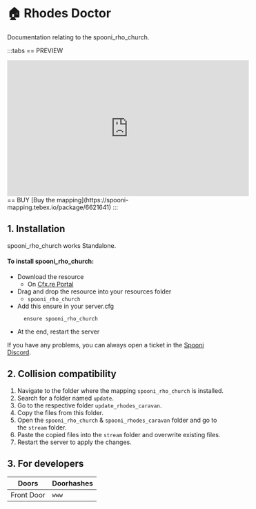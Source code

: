 # 🏠 Rhodes Doctor
Documentation relating to the spooni_rho_church.

:::tabs
== PREVIEW
<iframe width="560" height="315" src="https://dunb17ur4ymx4.cloudfront.net/packages/images/0e6bf382ac7e597d06355f1e4e667da155130022.png" frameborder="0" allow="accelerometer; autoplay; clipboard-write; encrypted-media; gyroscope; picture-in-picture; web-share" referrerpolicy="strict-origin-when-cross-origin" allowfullscreen></iframe>
== BUY
[Buy the mapping](https://spooni-mapping.tebex.io/package/6621641)
:::

## 1. Installation
spooni_rho_church works Standalone.  

#### To install spooni_rho_church:
- Download the resource
  - On [Cfx.re Portal](https://portal.cfx.re/)
- Drag and drop the resource into your resources folder
  - `spooni_rho_church`
- Add this ensure in your server.cfg
  ```
    ensure spooni_rho_church
  ```
- At the end, restart the server

If you have any problems, you can always open a ticket in the [Spooni Discord](https://discord.gg/spooni).

## 2. Collision compatibility <Badge type="danger" text="IMPORTANT"/>

1. Navigate to the folder where the mapping `spooni_rho_church` is installed.
2. Search for a folder named `update`.
3. Go to the respective folder `update_rhodes_caravan`. 
4. Copy the files from this folder.
5. Open the `spooni_rho_church` & `spooni_rhodes_caravan` folder and go to the `stream` folder.
6. Paste the copied files into the `stream` folder and overwrite existing files.
7. Restart the server to apply the changes.

## 3. For developers
| Doors                     | Doorhashes
|---------------------------|----------------------------------------------------------------------------------|
| Front Door                | `www`

